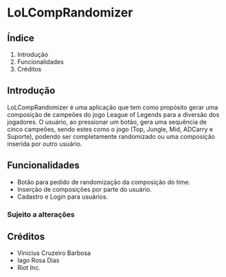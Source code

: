# LoLCompRandomizer

## Índice

1. Introdução
2. Funcionalidades
3. Créditos


## Introdução
LoLCompRandomizer é uma aplicação que tem como propósito gerar uma composição de campeões do jogo League of Legends para a diversão dos jogadores. O usuário, ao pressionar um botão, gera uma sequência de cinco campeões, sendo estes como o jogo (Top, Jungle, Mid, ADCarry e Suporte), podendo ser completamente randomizado ou uma composição inserida por outro usuário.

## Funcionalidades
- Botão para pedido de randomização da composição do time.
- Inserção de composições por parte do usuário.
- Cadastro e Login para usuários.
### Sujeito a alterações

## Créditos
- Vinicius Cruzeiro Barbosa
- Iago Rosa Dias
- Riot Inc.
